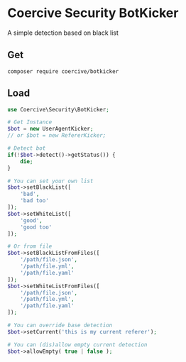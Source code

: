 Coercive Security BotKicker
===========================

A simple detection based on black list

Get
---
```
composer require coercive/botkicker
```

Load
----
```php
use Coercive\Security\BotKicker;

# Get Instance
$bot = new UserAgentKicker;
// or $bot = new RefererKicker;

# Detect bot
if(!$bot->detect()->getStatus()) {
	die;
}

# You can set your own list
$bot->setBlackList([
	'bad',
	'bad too'
]);
$bot->setWhiteList([
	'good',
	'good too'
]);

# Or from file
$bot->setBlackListFromFiles([
	'/path/file.json',
	'/path/file.yml',
	'/path/file.yaml'
]);
$bot->setWhiteListFromFiles([
	'/path/file.json',
	'/path/file.yml',
	'/path/file.yaml'
]);

# You can override base detection
$bot->setCurrent('this is my current referer');

# You can (dis)allow empty current detection
$bot->allowEmpty( true | false );

```
